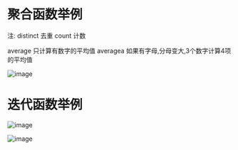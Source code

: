 # 聚合函数举例

注: distinct 去重 count 计数 

average 只计算有数字的平均值 averagea 如果有字母,分母变大,3个数字计算4项的平均值

![image](https://github.com/NannF00/Power-BI-Note/assets/117897416/712a7497-f845-447a-9ef7-8a83509a7703)

# 迭代函数举例

![image](https://github.com/NannF00/Power-BI-Note/assets/117897416/7dd7e9a5-fcf4-4345-bc31-42aab962b776)

![image](https://github.com/NannF00/Power-BI-Note/assets/117897416/13d22788-1309-4505-b712-5690a38934e5)

